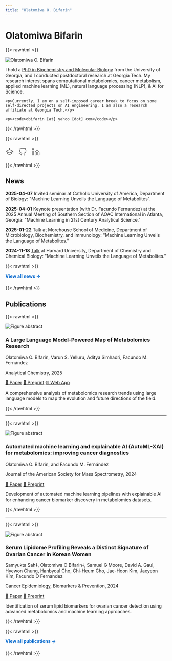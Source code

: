 ```yaml
---
title: "Olatomiwa O. Bifarin"
---
```


# Olatomiwa Bifarin

{{< rawhtml >}}
<div class="profile-container">
  <div class="profile-image">
    <img src="/images/profile.jpg" alt="Olatomiwa O. Bifarin" />
  </div>
  
  <div class="profile-text">
    <p>I hold a <a href="https://openscholar.uga.edu/record/4684?ln=en&v=pdf" target="_blank">PhD in Biochemistry and Molecular Biology</a> from the University of Georgia, and I conducted postdoctoral research at Georgia Tech. My research interest spans computational metabolomics, cancer metabolism, applied machine learning (ML), natural language processing (NLP), & AI for Science.</p>
    
    <p>Currently, I am on a self-imposed career break to focus on some self-directed projects on AI engineering. I am also a research affiliate at Georgia Tech.</p>
    
    <p><code>obifarin [at] yahoo [dot] com</code></p>
  </div>
</div>
{{< /rawhtml >}}

{{< rawhtml >}}
<div class="social-icons-container" style="margin: 20px 0; display: flex; gap: 15px; align-items: center;">
<a href="https://scholar.google.com/citations?user=rx9OI0MAAAAJ&hl=en" target="_blank" rel="noopener" class="social-icon-link" style="text-decoration: none; color: #666; transition: all 0.3s ease;">
<svg width="26" height="26" viewBox="0 0 24 24" fill="none" stroke="currentColor" stroke-width="1.5" stroke-linecap="round" stroke-linejoin="round">
<path d="M22 10v6M2 10l10-5 10 5-10 5z"/>
<path d="M6 12v5c3 3 9 3 12 0v-5"/>
<path d="M12 4v1"/>
<circle cx="12" cy="2" r="1"/>
</svg>
</a>
<a href="https://github.com/obifarin" target="_blank" rel="noopener" class="social-icon-link" style="text-decoration: none; color: #666; transition: all 0.3s ease;">
<svg width="26" height="26" viewBox="0 0 24 24" fill="none" stroke="currentColor" stroke-width="1.5" stroke-linecap="round" stroke-linejoin="round">
<path d="M9 19c-5 1.5-5-2.5-7-3m14 6v-3.87a3.37 3.37 0 0 0-.94-2.61c3.14-.35 6.44-1.54 6.44-7A5.44 5.44 0 0 0 20 4.77 5.07 5.07 0 0 0 19.91 1S18.73.65 16 2.48a13.38 13.38 0 0 0-7 0C6.27.65 5.09 1 5.09 1A5.07 5.07 0 0 0 5 4.77a5.44 5.44 0 0 0-1.5 3.78c0 5.42 3.3 6.61 6.44 7A3.37 3.37 0 0 0 9 18.13V22"/>
</svg>
</a>
<a href="https://www.linkedin.com/in/obifarin/" target="_blank" rel="noopener" class="social-icon-link" style="text-decoration: none; color: #666; transition: all 0.3s ease;">
<svg width="26" height="26" viewBox="0 0 24 24" fill="none" stroke="currentColor" stroke-width="1.5" stroke-linecap="round" stroke-linejoin="round">
<path d="M16 8a6 6 0 0 1 6 6v7h-4v-7a2 2 0 0 0-2-2 2 2 0 0 0-2 2v7h-4v-7a6 6 0 0 1 6-6z"/>
<rect x="2" y="9" width="4" height="12"/>
<circle cx="4" cy="4" r="2"/>
</svg>
</a>
</div>
{{< /rawhtml >}}

## News

**2025-04-07** Invited seminar at Catholic University of America, Department of Biology: "Machine Learning Unveils the Language of Metabolites".

**2025-04-01** Keynote presentation (with Dr. Facundo Fernandez) at the 2025 Annual Meeting of Southern Section of AOAC International in Atlanta, Georgia: "Machine Learning in 21st Century Analytical Science."

**2025-01-22** Talk at Morehouse School of Medicine, Department of Microbiology, Biochemistry, and Immunology: "Machine Learning Unveils the Language of Metabolites."

**2024-11-18** [Talk](https://www.chemistry.harvard.edu/event/olatomiwa-o-bifarin-postdoctoral-fellow-georgia-institute-technology) at Harvard University, Department of Chemistry and Chemical Biology: "Machine Learning Unveils the Language of Metabolites."

{{< rawhtml >}}
<div style="margin-bottom: 20px;">
<strong><a href="/news/" style="color: #0066cc; text-decoration: none;">View all news →</a></strong>
</div>
{{< /rawhtml >}}

## Publications

{{< rawhtml >}}
<div class="publication-card">
  <div class="publication-image">
    <img src="/images/metamap.png" alt="Figure abstract" />
  </div>
  <div class="publication-content">
    <h3>A Large Language Model-Powered Map of Metabolomics Research</h3>
    <p class="authors">Olatomiwa O. Bifarin, Varun S. Yelluru, Aditya Simhadri, Facundo M. Fernández</p>
    <p class="journal">Analytical Chemistry, 2025</p>
    <div class="publication-links">
      <a href="https://pubs.acs.org/doi/10.1021/acs.analchem.5c01672" target="_blank" rel="noopener">📄 Paper</a>
      <a href="https://www.biorxiv.org/content/10.1101/2025.03.18.643696v1" target="_blank" rel="noopener">📝 Preprint</a>
      <a href="https://metascape.streamlit.app/" target="_blank" rel="noopener">🌐 Web App</a>
    </div>
    <p class="abstract">A comprehensive analysis of metabolomics research trends using large language models to map the evolution and future directions of the field.</p>
  </div>
</div>
{{< /rawhtml >}}

---

{{< rawhtml >}}
<div class="publication-card">
  <div class="publication-image">
    <img src="/images/automl-xai.jpg" alt="Figure abstract" />
  </div>
  <div class="publication-content">
    <h3>Automated machine learning and explainable AI (AutoML-XAI) for metabolomics: improving cancer diagnostics</h3>
    <p class="authors">Olatomiwa O. Bifarin, and Facundo M. Fernández</p>
    <p class="journal">Journal of the American Society for Mass Spectrometry, 2024</p>
    <div class="publication-links">
      <a href="https://pubs.acs.org/doi/10.1021/jasms.3c00403" target="_blank" rel="noopener">📄 Paper</a>
      <a href="https://www.biorxiv.org/content/10.1101/2023.10.26.564244v1.abstract" target="_blank" rel="noopener">📝 Preprint</a>
    </div>
    <p class="abstract">Development of automated machine learning pipelines with explainable AI for enhancing cancer biomarker discovery in metabolomics datasets.</p>
  </div>
</div>
{{< /rawhtml >}}

---

{{< rawhtml >}}
<div class="publication-card">
  <div class="publication-image">
    <img src="/images/OC-korea.png" alt="Figure abstract" />
  </div>
  <div class="publication-content">
    <h3>Serum Lipidome Profiling Reveals a Distinct Signature of Ovarian Cancer in Korean Women</h3>
    <p class="authors">Samyukta Sah‡, Olatomiwa O Bifarin‡, Samuel G Moore, David A. Gaul, Hyewon Chung, Hanbyoul Cho, Chi-Heum Cho, Jae-Hoon Kim, Jaeyeon Kim, Facundo O Fernandez</p>
    <p class="journal">Cancer Epidemiology, Biomarkers & Prevention, 2024</p>
    <div class="publication-links">
      <a href="https://aacrjournals.org/cebp/article/33/5/681/743231/Serum-Lipidome-Profiling-Reveals-a-Distinct" target="_blank" rel="noopener">📄 Paper</a>
      <a href="https://www.biorxiv.org/content/10.1101/2023.10.05.560751v1" target="_blank" rel="noopener">📝 Preprint</a>
    </div>
    <p class="abstract">Identification of serum lipid biomarkers for ovarian cancer detection using advanced metabolomics and machine learning approaches.</p>
  </div>
</div>
{{< /rawhtml >}}

{{< rawhtml >}}
<div style="margin-bottom: 20px;">
<strong><a href="/publications/" style="color: #0066cc; text-decoration: none;">View all publications →</a></strong>
</div>
{{< /rawhtml >}}

